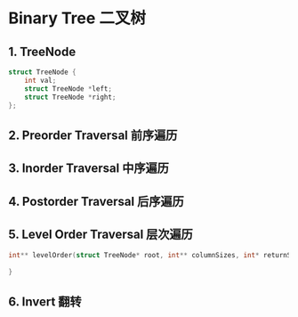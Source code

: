 # Binary Tree 二叉树

## 1. TreeNode
``` C
struct TreeNode {
    int val;
    struct TreeNode *left;
    struct TreeNode *right;
};
```

## 2. Preorder Traversal 前序遍历

## 3. Inorder Traversal 中序遍历

## 4. Postorder Traversal 后序遍历

## 5. Level Order Traversal 层次遍历
``` C
int** levelOrder(struct TreeNode* root, int** columnSizes, int* returnSize) {
    
}
```

## 6. Invert 翻转
